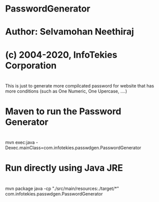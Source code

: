 # PasswordGenerator
#
# Author: Selvamohan Neethiraj
# (c) 2004-2020, InfoTekies Corporation
#

This is just to generate more compilcated password for website that has more conditions (such as One Numeric, One Upercase, ....)

#
# Maven to run the Password Generator
#
mvn exec:java -Dexec.mainClass=com.infotekies.passwdgen.PasswordGenerator

#
# Run directly using Java JRE
#

mvn package
java -cp "./src/main/resources:./target/*"  com.infotekies.passwdgen.PasswordGenerator
